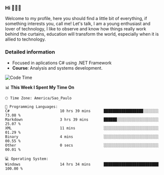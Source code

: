 


### Hi 🙋🏽‍♂️

Welcome to my profile, here you should find a little bit of everything, if something interests you, call me! Let's talk,
I am a young enthusiast and lover of technology, I like to observe and know how things really work behind the curtains, 
education will transform the world, especially when it is allied to technology.

### Detailed information
* Focused in aplications C# using .NET Framework
* **Course**: Analysis and systems development.

<!--START_SECTION:waka-->
![Code Time](http://img.shields.io/badge/Code%20Time-622%20hrs%207%20mins-blue)

📊 **This Week I Spent My Time On** 

```text
🕑︎ Time Zone: America/Sao_Paulo

💬 Programming Languages: 
C#                       10 hrs 39 mins      ██████████████████░░░░░░░   73.08 % 
Markdown                 3 hrs 39 mins       ██████░░░░░░░░░░░░░░░░░░░   25.07 % 
XML                      11 mins             ░░░░░░░░░░░░░░░░░░░░░░░░░   01.29 % 
Binary                   4 mins              ░░░░░░░░░░░░░░░░░░░░░░░░░   00.55 % 
Other                    0 secs              ░░░░░░░░░░░░░░░░░░░░░░░░░   00.01 % 

💻 Operating System: 
Windows                  14 hrs 34 mins      █████████████████████████   100.00 % 
```


<!--END_SECTION:waka-->


